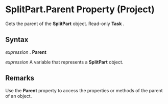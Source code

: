 
# SplitPart.Parent Property (Project)

Gets the parent of the  **SplitPart** object. Read-only **Task** .


## Syntax

 _expression_ . **Parent**

 _expression_ A variable that represents a **SplitPart** object.


## Remarks

Use the  **Parent** property to access the properties or methods of the parent of an object.

